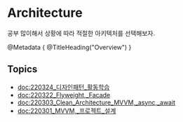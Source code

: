 # Architecture

공부 많이해서 상황에 따라 적절한 아키텍처를 선택해보자.

@Metadata {
   @TitleHeading("Overview")
}


## Topics
- <doc:220324_디자인패턴_활동학습>
- <doc:220322_Flyweight,_Facade>
- <doc:220303_Clean_Architecture_MVVM,_async,_await>
- <doc:220301_MVVM,_프로젝트_설계>